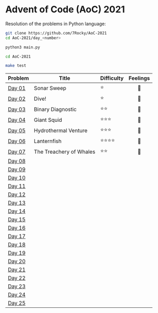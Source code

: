 # Advent of Code (AoC) 2021

Resolution of the problems in Python language:

```bash
git clone https://github.com/7Rocky/AoC-2021
cd AoC-2021/day_<number>

python3 main.py
```

```bash
cd AoC-2021

make test
```

| Problem          | Title                   | Difficulty                     | Feelings         |
| ---------------- | ----------------------- | ------------------------------ |:----------------:|
| [Day 01](day_01) | Sonar Sweep             | :star:                         | :shrug:          |
| [Day 02](day_02) | Dive!                   | :star:                         | :shrug:          |
| [Day 03](day_03) | Binary Diagnostic       | :star::star:                   | :raised_eyebrow: |
| [Day 04](day_04) | Giant Squid             | :star::star::star:             | :thinking:       |
| [Day 05](day_05) | Hydrothermal Venture    | :star::star::star:             | :raised_eyebrow: |
| [Day 06](day_06) | Lanternfish             | :star::star::star::star:       | :exploding_head: |
| [Day 07](day_07) | The Treachery of Whales | :star::star:                   | :star_struck:    |
| [Day 08](day_08) |                         |                                |                  |
| [Day 09](day_09) |                         |                                |                  |
| [Day 10](day_10) |                         |                                |                  |
| [Day 11](day_11) |                         |                                |                  |
| [Day 12](day_12) |                         |                                |                  |
| [Day 13](day_13) |                         |                                |                  |
| [Day 14](day_14) |                         |                                |                  |
| [Day 15](day_15) |                         |                                |                  |
| [Day 16](day_16) |                         |                                |                  |
| [Day 17](day_17) |                         |                                |                  |
| [Day 18](day_18) |                         |                                |                  |
| [Day 19](day_19) |                         |                                |                  |
| [Day 20](day_20) |                         |                                |                  |
| [Day 21](day_21) |                         |                                |                  |
| [Day 22](day_22) |                         |                                |                  |
| [Day 23](day_23) |                         |                                |                  |
| [Day 24](day_24) |                         |                                |                  |
| [Day 25](day_25) |                         |                                |                  |

